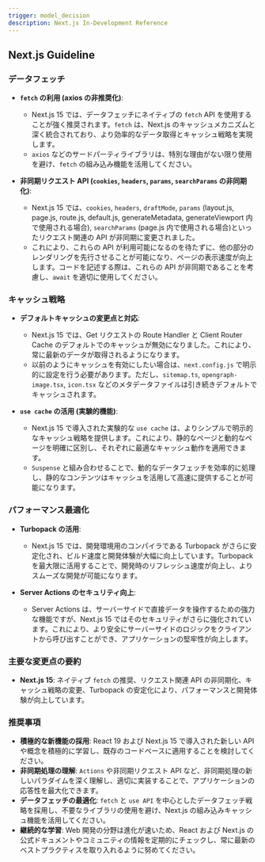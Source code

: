 ```yaml
---
trigger: model_decision
description: Next.js In-Development Reference
---
```


## Next.js Guideline

### データフェッチ

- **`fetch` の利用 (axios の非推奨化)**:

  - Next.js 15 では、データフェッチにネイティブの `fetch` API を使用することが強く推奨されます。`fetch` は、Next.js のキャッシュメカニズムと深く統合されており、より効率的なデータ取得とキャッシュ戦略を実現します。
  - `axios` などのサードパーティライブラリは、特別な理由がない限り使用を避け、`fetch` の組み込み機能を活用してください。

- **非同期リクエスト API (`cookies`, `headers`, `params`, `searchParams` の非同期化)**:
  - Next.js 15 では、`cookies`, `headers`, `draftMode`, `params` (layout.js, page.js, route.js, default.js, generateMetadata, generateViewport 内で使用される場合), `searchParams` (page.js 内で使用される場合)といったリクエスト関連の API が非同期に変更されました。
  - これにより、これらの API が利用可能になるのを待たずに、他の部分のレンダリングを先行させることが可能になり、ページの表示速度が向上します。コードを記述する際は、これらの API が非同期であることを考慮し、`await` を適切に使用してください。

### キャッシュ戦略

- **デフォルトキャッシュの変更点と対応**:

  - Next.js 15 では、Get リクエストの Route Handler と Client Router Cache のデフォルトでのキャッシュが無効になりました。これにより、常に最新のデータが取得されるようになります。
  - 以前のようにキャッシュを有効にしたい場合は、`next.config.js` で明示的に設定を行う必要があります。ただし、`sitemap.ts`, `opengraph-image.tsx`, `icon.tsx` などのメタデータファイルは引き続きデフォルトでキャッシュされます。

- **`use cache` の活用 (実験的機能)**:
  - Next.js 15 で導入された実験的な `use cache` は、よりシンプルで明示的なキャッシュ戦略を提供します。これにより、静的なページと動的なページを明確に区別し、それぞれに最適なキャッシュ動作を適用できます。
  - `Suspense` と組み合わせることで、動的なデータフェッチを効率的に処理し、静的なコンテンツはキャッシュを活用して高速に提供することが可能になります。

### パフォーマンス最適化

- **Turbopack の活用**:

  - Next.js 15 では、開発環境用のコンパイラである Turbopack がさらに安定化され、ビルド速度と開発体験が大幅に向上しています。Turbopack を最大限に活用することで、開発時のリフレッシュ速度が向上し、よりスムーズな開発が可能になります。

- **Server Actions のセキュリティ向上**:

  - Server Actions は、サーバーサイドで直接データを操作するための強力な機能ですが、Next.js 15 ではそのセキュリティがさらに強化されています。これにより、より安全にサーバーサイドのロジックをクライアントから呼び出すことができ、アプリケーションの堅牢性が向上します。

### 主要な変更点の要約

- **Next.js 15**: ネイティブ `fetch` の推奨、リクエスト関連 API の非同期化、キャッシュ戦略の変更、Turbopack の安定化により、パフォーマンスと開発体験が向上しています。

### 推奨事項

- **積極的な新機能の採用**: React 19 および Next.js 15 で導入された新しい API や概念を積極的に学習し、既存のコードベースに適用することを検討してください。
- **非同期処理の理解**: `Actions` や非同期リクエスト API など、非同期処理の新しいパラダイムを深く理解し、適切に実装することで、アプリケーションの応答性を最大化できます。
- **データフェッチの最適化**: `fetch` と `use API` を中心としたデータフェッチ戦略を採用し、不要なライブラリの使用を避け、Next.js の組み込みキャッシュ機能を活用してください。
- **継続的な学習**: Web 開発の分野は進化が速いため、React および Next.js の公式ドキュメントやコミュニティの情報を定期的にチェックし、常に最新のベストプラクティスを取り入れるように努めてください。
